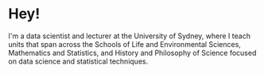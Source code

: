 # Hey!

I'm a data scientist and lecturer at the University of Sydney, where I teach units that span across the Schools of Life and Environmental Sciences, Mathematics and Statistics, and History and Philosophy of Science focused on data science and statistical techniques.
